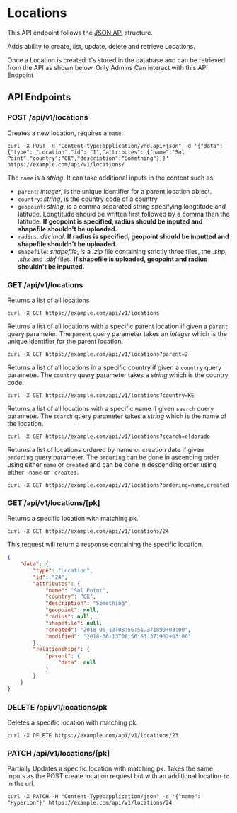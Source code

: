 # Locations

This API endpoint follows the [JSON API](http://jsonapi.org/) structure.

Adds ability to create, list, update, delete and retrieve Locations.

Once a Location is created it's stored in the database and can be retrieved from the API as shown below. Only Admins Can interact with this API Endpoint

## API Endpoints

### POST /api/v1/locations

Creates a new location, requires a `name`.

```console
curl -X POST -H "Content-type:application/vnd.api+json" -d '{"data": {"type": "Location","id": "1","attributes": {"name":"Sol Point","country":"CK","description":"Something"}}}' https://example.com/api/v1/locations/
```

The `name` is a *string*. It can take additional inputs in the content such as:

- `parent`: *integer*, is the unique identifier for a parent location object.
- `country`: *string*, is the country code of a country.
- `geopoint`: *string*, is a comma separated string specifying longtitude and latitude. Longtitude should be written first followed by a comma then the latitude. **If geopoint is specified, radius should be inputed and shapefile shouldn't be uploaded.**
- `radius`: *decimal*. **If radius is specified, geopoint should be inputted and shapefile shouldn't be uploaded.**
- `shapefile`: *shapefile*, is a *.zip* file containing strictly three files, the *.shp*, *.shx* and *.dbf* files. **If shapefile is uploaded, geopoint and radius shouldn't be inputted.**

### GET /api/v1/locations

Returns a list of all locations

```console
curl -X GET https://example.com/api/v1/locations
```

Returns a list of all locations with a specific parent location if given a `parent` query parameter. The `parent` query parameter takes an *integer* which is the unique identifier for the parent location.

```console
curl -X GET https://example.com/api/v1/locations?parent=2
```

Returns a list of all locations in a specific country if given a `country` query parameter. The `country` query parameter takes a *string* which is the country code.

```console
curl -X GET https://example.com/api/v1/locations?country=KE
```

Returns a list of all locations with a specific name if given `search` query parameter. The `search` query parameter takes a *string* which is the name of the location.

```console
curl -X GET https://example.com/api/v1/locations?search=eldorado
```

Returns a list of locations ordered by name or creation date if given `ordering` query parameter. The `ordering` can be done in ascending order using either `name` or `created` and can be done in descending order using either `-name` or `-created`.

```console
curl -X GET https://example.com/api/v1/locations?ordering=name,created
```

### GET /api/v1/locations/[pk]

Returns a specific location with matching pk.

```console
curl -X GET https://example.com/api/v1/locations/24
```

This request will return a response containing the specific location.

```json
{
    "data": {
        "type": "Location",
        "id": "24",
        "attributes": {
            "name": "Sol Point",
            "country": "CK",
            "description": "Something",
            "geopoint": null,
            "radius": null,
            "shapefile": null,
            "created": "2018-06-13T08:56:51.371899+03:00",
            "modified": "2018-06-13T08:56:51.371932+03:00"
        },
        "relationships": {
            "parent": {
                "data": null
            }
        }
    }
}
```

### DELETE /api/v1/locations/pk

Deletes a specific location with matching pk.

```console
curl -X DELETE https://example.com/api/v1/locations/23
```

### PATCH /api/v1/locations/[pk]

Partially Updates a specific location with matching pk. Takes the same inputs as the POST create location request but with an additional location `id` in the url.

```console
curl -X PATCH -H "Content-Type:application/json" -d '{"name": "Hyperion"}' https://example.com/api/v1/locations/24
```
